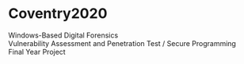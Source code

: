 # Coventry2020
Windows-Based Digital Forensics   
Vulnerability Assessment and Penetration Test / Secure Programming   
Final Year Project
